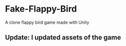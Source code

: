 # Fake-Flappy-Bird
A clone flappy bird game made with Unity  
## Update: I updated assets of the game
